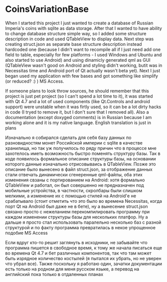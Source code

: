 CoinsVariationBase
==================

When I started this project I just wanted to create a database of Russian Imperia's coins with sqlite as data storage. After that I wanted to have ability to change database structure simple way, so I added some structure description in code and used QTableView to display data. Next step was creating struct.json as separate base structure description instead hardcoded one (because I didn't want to recompile all if I just need add one field to table, especially for few platforms - I used Windows and Ubuntu and also started to use Android) and using dinamicly generated qml as GUI (QTableView wasn't good on Android and styling didn't working, butit was in Necessitas time and Android port of Qt actually wasn't beta yet). Next I just began used my application with few bases and got something like simplify (or reduced? :) ) MS Access.

If someone plans to look throw sources, he should remember that this project is just pet project (so I can't spend a lot time to it), it was started with Qt 4.7 and a lot of used components (like Qt.Controls and android support) were unstable when it was firtly used, so it can be a lot dirty hacks in code (I tryed to remove it, but I don't sure that I removed all). Also a documentation (except doxyged comments) is in Russian because I am working alone and it is my native language. English translation is just in plans







Изначально я собирался сделать для себя базу данных по разновидностям монет Российской империи с sqlite в качестве хранилища, но так уж получилось по ряду причин что в процессе мне захотелось иметь возможность быстро поменять структуру базы. Так в коде появилось формальное описание структуры базы, на основании которого данные изначально отрисовываись в QTableView. Позже это описание было вынесено в файл struct.json, за отображение данных стали отвечать динамически сгенеренные qml-файлы, оба этих изменения свзаны с портированием на Android: хотя формально QTableView и работал, он был совершенно не предназначен под мобильные устройства, в частности, скролбары были слишком мелкими, а изменение их с помощью стилей на Android'е не срабатывало (стоит отметить что это было во времена Necessitas, когда порт Qt на Android был даже не в бете), ну а вынесение struct.json связано просто с нежеланием перекомпилировать программу при каждом изменении структуры базы для нескольких платфор. Ну а дальше я просто стал использовать паралельно несколько баз с разной структурой и по факту программа превратилась в некое упрощенное подобие MS Access

Если вдруг кто-то решит заглянуть в исходники, не забывайте что программа пишется в свободное время, к тому же начала писаться еще во времена Qt 4.7 и бет различных компонентов, так что там может быть изрядное количество костылей (я  пытался их убрать, но не уверен что убрал все). Также поскольку я работаю один, зачатки документации есть только на родном для меня русском языке, а перевод на английский пока только в отдаленных планах